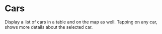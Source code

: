 # Cars
Display a list of cars in a table and on the map as well. Tapping on any car, shows more details about the selected car.
